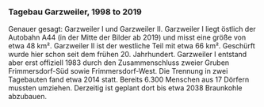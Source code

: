 ### Tagebau Garzweiler, 1998 to 2019

Genauer gesagt: Garzweiler I und Garzweiler II. Garzweiler I liegt östlich der Autobahn A44 (in der Mitte der Bilder ab 2019) und misst eine größe von etwa 48 km². Garzweiler II ist der westliche Teil mit etwa 66 km². Geschürft wurde hier schon seit dem frühen 20. Jahrhundert. Garzweiler I entstand aber erst offiziell 1983 durch den Zusammenschluss zweier Gruben Frimmersdorf-Süd sowie Frimmersdorf-West. Die Trennung in zwei Tagebauten fand etwa 2014 statt. Bereits 6.300 Menschen aus 17 Dörfern mussten umziehen. Derzeitig ist geplant dort bis etwa 2038 Braunkohle abzubauen.